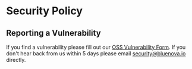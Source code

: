 # Security Policy

## Reporting a Vulnerability

If you find a vulnerability please fill out our [OSS Vulnerability Form](https://forms.gle/eQy85QNmjSDdpUbB6). If you don't hear back from us within 5 days
please email [security@bluenova.io](mailto:security@bluenova.io) directly.
